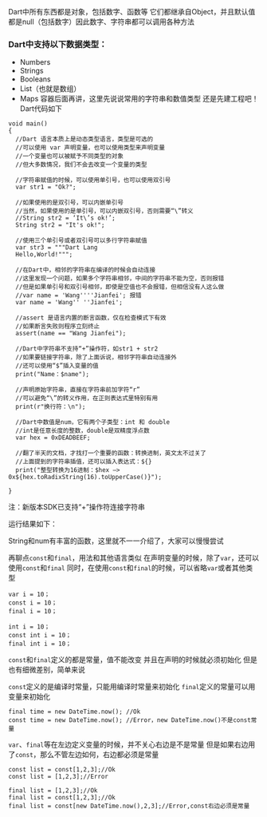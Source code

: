 Dart中所有东西都是对象，包括数字、函数等
它们都继承自Object，并且默认值都是null（包括数字）因此数字、字符串都可以调用各种方法

### Dart中支持以下数据类型：

* Numbers
* Strings
* Booleans
* List（也就是数组）
* Maps
容器后面再讲，这里先说说常用的字符串和数值类型
还是先建工程吧！Dart代码如下

```
void main()
{
  //Dart 语言本质上是动态类型语言，类型是可选的
  //可以使用 var 声明变量，也可以使用类型来声明变量
  //一个变量也可以被赋予不同类型的对象
  //但大多数情况，我们不会去改变一个变量的类型

  //字符串赋值的时候，可以使用单引号，也可以使用双引号
  var str1 = "Ok?";

  //如果使用的是双引号，可以内嵌单引号
  //当然，如果使用的是单引号，可以内嵌双引号，否则需要“\”转义
  //String str2 = ‘It\’s ok!’;
  String str2 = "It's ok!";

  //使用三个单引号或者双引号可以多行字符串赋值
  var str3 = """Dart Lang
  Hello,World!""";

  //在Dart中，相邻的字符串在编译的时候会自动连接
  //这里发现一个问题，如果多个字符串相邻，中间的字符串不能为空，否则报错
  //但是如果单引号和双引号相邻，即使是空值也不会报错，但相信没有人这么做
  //var name = 'Wang''''Jianfei'; 报错
  var name = 'Wang'' ''Jianfei';

  //assert 是语言内置的断言函数，仅在检查模式下有效
  //如果断言失败则程序立刻终止
  assert(name == "Wang Jianfei");

  //Dart中字符串不支持“+”操作符，如str1 + str2
  //如果要链接字符串，除了上面诉说，相邻字符串自动连接外
  //还可以使用“$”插入变量的值
  print("Name：$name");

  //声明原始字符串，直接在字符串前加字符“r”
  //可以避免“\”的转义作用，在正则表达式里特别有用
  print(r"换行符：\n");

  //Dart中数值是num，它有两个子类型：int 和 double
  //int是任意长度的整数，double是双精度浮点数
  var hex = 0xDEADBEEF;

  //翻了半天的文档，才找打一个重要的函数：转换进制，英文太不过关了
  //上面提到的字符串插值，还可以插入表达式：${}
  print("整型转换为16进制：$hex —> 0x${hex.toRadixString(16).toUpperCase()}");

}
```
注：新版本SDK已支持“+”操作符连接字符串

运行结果如下：


String和num有丰富的函数，这里就不一一介绍了，大家可以慢慢尝试

再聊点`const`和`final`，用法和其他语言类似
在声明变量的时候，除了`var`，还可以使用`const`和`final`
同时，在使用`const`和`final`的时候，可以省略`var`或者其他类型
```
var i = 10；
const i = 10；
final i = 10；
```
```
int i = 10；
const int i = 10；
final int i = 10；
```
`const`和`final`定义的都是常量，值不能改变
并且在声明的时候就必须初始化
但是也有细微差别，简单来说

`const`定义的是编译时常量，只能用编译时常量来初始化
`final`定义的常量可以用变量来初始化
```
final time = new DateTime.now(); //Ok
const time = new DateTime.now(); //Error，new DateTime.now()不是const常量
```
`var`、`final`等在左边定义变量的时候，并不关心右边是不是常量
但是如果右边用了`const`，那么不管左边如何，右边都必须是常量
```
const list = const[1,2,3];//Ok
const list = [1,2,3];//Error

final list = [1,2,3];//Ok
final list = const[1,2,3];//Ok
final list = const[new DateTime.now(),2,3];//Error,const右边必须是常量
```